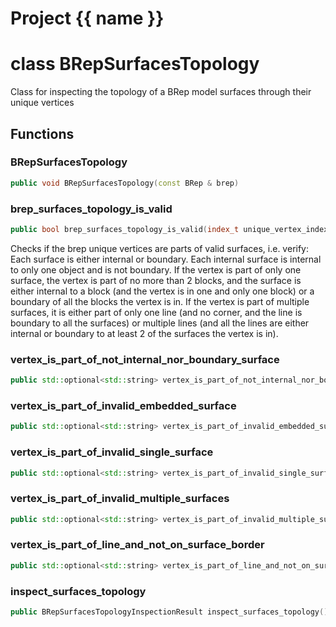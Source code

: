 <script setup>
import {useRoute} from 'vitepress'
const {path} = useRoute()
const tokens = path.split('/')
const words = tokens[2].split('-');
for (let i = 0; i < words.length; i++) {
    words[i] = words[i].charAt(0).toUpperCase() + words[i].slice(1);
    words[i] = words[i].replace('geode', 'Geode')
}
const name = words.join('-');
</script>
# Project {{ name }}

# class BRepSurfacesTopology


 Class for inspecting the topology of a BRep model surfaces through their unique vertices



## Functions

### BRepSurfacesTopology

```cpp
public void BRepSurfacesTopology(const BRep & brep)
```


### brep_surfaces_topology_is_valid

```cpp
public bool brep_surfaces_topology_is_valid(index_t unique_vertex_index)
```


 Checks if the brep unique vertices are parts of valid surfaces, i.e. verify: Each surface is either internal or boundary. Each internal surface is internal to only one object and is not boundary. If the vertex is part of only one surface, the vertex is part of no more than 2 blocks, and the surface is either internal to a block (and the vertex is in one and only one block) or a boundary of all the blocks the vertex is in. If the vertex is part of multiple surfaces, it is either part of only one line (and no corner, and the line is boundary to all the surfaces) or multiple lines (and all the lines are either internal or boundary to at least 2 of the surfaces the vertex is in).

### vertex_is_part_of_not_internal_nor_boundary_surface

```cpp
public std::optional<std::string> vertex_is_part_of_not_internal_nor_boundary_surface(index_t unique_vertex_index)
```


### vertex_is_part_of_invalid_embedded_surface

```cpp
public std::optional<std::string> vertex_is_part_of_invalid_embedded_surface(index_t unique_vertex_index)
```


### vertex_is_part_of_invalid_single_surface

```cpp
public std::optional<std::string> vertex_is_part_of_invalid_single_surface(index_t unique_vertex_index)
```


### vertex_is_part_of_invalid_multiple_surfaces

```cpp
public std::optional<std::string> vertex_is_part_of_invalid_multiple_surfaces(index_t unique_vertex_index)
```


### vertex_is_part_of_line_and_not_on_surface_border

```cpp
public std::optional<std::string> vertex_is_part_of_line_and_not_on_surface_border(index_t unique_vertex_index)
```


### inspect_surfaces_topology

```cpp
public BRepSurfacesTopologyInspectionResult inspect_surfaces_topology()
```





